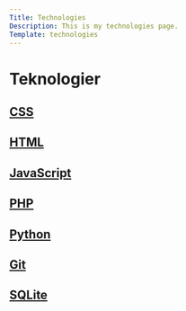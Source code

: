 ```yaml
---
Title: Technologies
Description: This is my technologies page.
Template: technologies
---
```


Teknologier
==========================

<div class="box">
<h2><a href="technology/css" class="read-more">CSS</a></h2>
</div>

<div class="box medium">
<h2><a href="technology/html" class="read-more">HTML</a></h2>


</div>

<div class="box medium">
<h2><a href="technology/javascript" class="read-more">JavaScript</a></h2>

</div>

<div class="box">
<h2><a href="technology/php" class="read-more">PHP</a></h2>
</div>

<div class="box">
<h2><a href="technology/python" class="read-more">Python</a></h2>
</div>

<div class="box medium">
<h2><a href="technology/git" class="read-more">Git</a></h2>
</div>

<div class="box wide">
<h2><a href="technology/sqlite" class="read-more">SQLite</a></h2>
</div>

